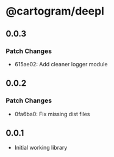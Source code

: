 # @cartogram/deepl

## 0.0.3

### Patch Changes

- 615ae02: Add cleaner logger module

## 0.0.2

### Patch Changes

- 0fa6ba0: Fix missing dist files

## 0.0.1

- Initial working library
